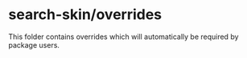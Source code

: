 # search-skin/overrides

This folder contains overrides which will automatically be required by package users.
